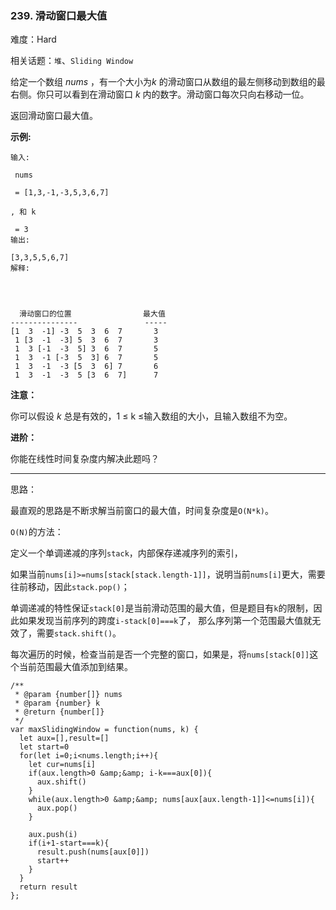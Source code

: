 ### 239. 滑动窗口最大值

难度：Hard

相关话题：`堆`、`Sliding Window`

给定一个数组 *nums* ，有一个大小为*k* 的滑动窗口从数组的最左侧移动到数组的最右侧。你只可以看到在滑动窗口 *k*  内的数字。滑动窗口每次只向右移动一位。



返回滑动窗口最大值。



**示例:** 





```
输入:

 nums

 = [1,3,-1,-3,5,3,6,7]

, 和 k

 = 3
输出:

[3,3,5,5,6,7] 
解释:




  滑动窗口的位置                最大值
---------------               -----
[1  3  -1] -3  5  3  6  7       3
 1 [3  -1  -3] 5  3  6  7       3
 1  3 [-1  -3  5] 3  6  7       5
 1  3  -1 [-3  5  3] 6  7       5
 1  3  -1  -3 [5  3  6] 7       6
 1  3  -1  -3  5 [3  6  7]      7
```


**注意：** 



你可以假设 *k* 总是有效的，1 &le; k &le;输入数组的大小，且输入数组不为空。



**进阶：** 



你能在线性时间复杂度内解决此题吗？




-----

思路：

最直观的思路是不断求解当前窗口的最大值，时间复杂度是`O(N*k)`。

`O(N)`的方法：

定义一个单调递减的序列`stack`，内部保存递减序列的索引，

如果当前`nums[i]>=nums[stack[stack.length-1]]`，说明当前`nums[i]`更大，需要往前移动，因此`stack.pop()`；

单调递减的特性保证`stack[0]`是当前滑动范围的最大值，但是题目有`k`的限制，因此如果发现当前序列的跨度`i-stack[0]===k`了，
那么序列第一个范围最大值就无效了，需要`stack.shift()`。

每次遍历的时候，检查当前是否一个完整的窗口，如果是，将`nums[stack[0]]`这个当前范围最大值添加到结果。


```
/**
 * @param {number[]} nums
 * @param {number} k
 * @return {number[]}
 */
var maxSlidingWindow = function(nums, k) {
  let aux=[],result=[]
  let start=0
  for(let i=0;i<nums.length;i++){
    let cur=nums[i]
    if(aux.length>0 &amp;&amp; i-k===aux[0]){
      aux.shift()
    }
    while(aux.length>0 &amp;&amp; nums[aux[aux.length-1]]<=nums[i]){
      aux.pop()
    }

    aux.push(i)
    if(i+1-start===k){
      result.push(nums[aux[0]])
      start++
    }
  }
  return result
};





```

